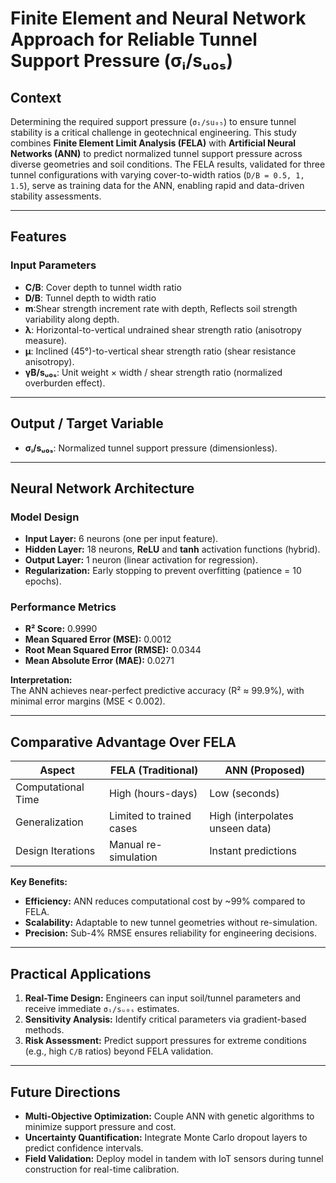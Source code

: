 # Finite Element and Neural Network Approach for Reliable Tunnel Support Pressure (σᵢ/sᵤ₀ₛ)

## Context

Determining the required support pressure (`σ₁/su₀₅`) to ensure tunnel stability is a critical challenge in geotechnical engineering. This study combines **Finite Element Limit Analysis (FELA)** with **Artificial Neural Networks (ANN)** to predict normalized tunnel support pressure across diverse geometries and soil conditions. The FELA results, validated for three tunnel configurations with varying cover-to-width ratios (`D/B = 0.5, 1, 1.5`), serve as training data for the ANN, enabling rapid and data-driven stability assessments.

---

## Features

### Input Parameters

- **C/B**: Cover depth to tunnel width ratio  
- **D/B**: Tunnel depth to width ratio  
- **m**:Shear strength increment rate with depth, Reflects soil strength variability along depth.  
- **λ**: Horizontal-to-vertical undrained shear strength ratio (anisotropy measure).  
- **µ**: Inclined (45°)-to-vertical shear strength ratio (shear resistance anisotropy).  
- **γB/sᵤ₀ₛ**: Unit weight × width / shear strength ratio (normalized overburden effect).  

---

## Output / Target Variable

- **σᵢ/sᵤ₀ₛ**: Normalized tunnel support pressure (dimensionless).  

---

## Neural Network Architecture

### Model Design  
- **Input Layer:** 6 neurons (one per input feature).  
- **Hidden Layer:** 18 neurons, **ReLU** and **tanh** activation functions (hybrid).  
- **Output Layer:** 1 neuron (linear activation for regression).  
- **Regularization:** Early stopping to prevent overfitting (patience = 10 epochs).  

### Performance Metrics  
- **R² Score:** 0.9990  
- **Mean Squared Error (MSE):** 0.0012  
- **Root Mean Squared Error (RMSE):** 0.0344  
- **Mean Absolute Error (MAE):** 0.0271  

**Interpretation:**  
The ANN achieves near-perfect predictive accuracy (R² ≈ 99.9%), with minimal error margins (MSE < 0.002).   

---

## Comparative Advantage Over FELA  

| Aspect          | FELA (Traditional) | ANN (Proposed) |  
|-----------------|--------------------|----------------|  
| Computational Time | High (hours-days)  | Low (seconds)  |  
| Generalization   | Limited to trained cases | High (interpolates unseen data) |  
| Design Iterations | Manual re-simulation | Instant predictions |  

**Key Benefits:**  
- **Efficiency:** ANN reduces computational cost by ~99% compared to FELA.  
- **Scalability:** Adaptable to new tunnel geometries without re-simulation.  
- **Precision:** Sub-4% RMSE ensures reliability for engineering decisions.  

---

## Practical Applications  

1. **Real-Time Design:** Engineers can input soil/tunnel parameters and receive immediate `σᵢ/sᵤ₀ₛ` estimates.  
2. **Sensitivity Analysis:** Identify critical parameters  via gradient-based methods.  
3. **Risk Assessment:** Predict support pressures for extreme conditions (e.g., high `C/B` ratios) beyond FELA validation.  

---

## Future Directions  

- **Multi-Objective Optimization:** Couple ANN with genetic algorithms to minimize support pressure and cost.  
- **Uncertainty Quantification:** Integrate Monte Carlo dropout layers to predict confidence intervals.  
- **Field Validation:** Deploy model in tandem with IoT sensors during tunnel construction for real-time calibration.  




